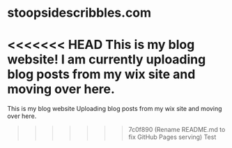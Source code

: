 # stoopsidescribbles.com
<<<<<<< HEAD
This is my blog website!
I am currently uploading blog posts from my wix site and moving over here. 
=======
This is my blog website
Uploading blog posts from my wix site and moving over here. 
>>>>>>> 7c0f890 (Rename README.md to fix GitHub Pages serving)
Test 




